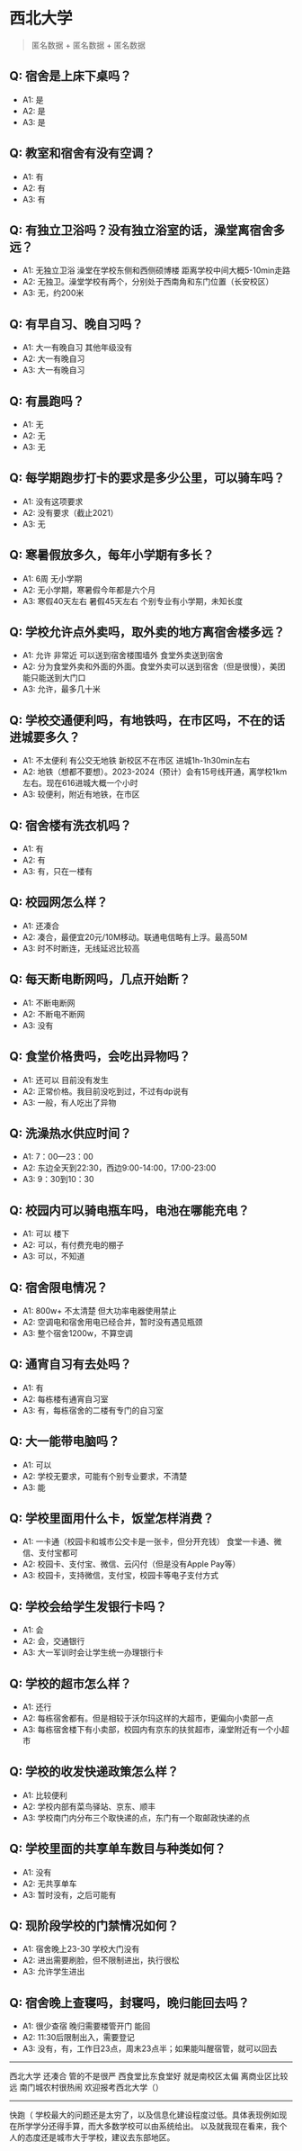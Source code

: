 # 西北大学
> 匿名数据 + 匿名数据 + 匿名数据
## Q: 宿舍是上床下桌吗？
- A1: 是
- A2: 是
- A3: 是
## Q: 教室和宿舍有没有空调？
- A1: 有
- A2: 有
- A3: 有
## Q: 有独立卫浴吗？没有独立浴室的话，澡堂离宿舍多远？
- A1: 无独立卫浴  澡堂在学校东侧和西侧硕博楼  距离学校中间大概5-10min走路
- A2: 无独卫。澡堂学校有两个，分别处于西南角和东门位置（长安校区）
- A3: 无，约200米
## Q: 有早自习、晚自习吗？
- A1: 大一有晚自习  其他年级没有
- A2: 大一有晚自习
- A3: 大一有晚自习
## Q: 有晨跑吗？
- A1: 无
- A2: 无
- A3: 无
## Q: 每学期跑步打卡的要求是多少公里，可以骑车吗？
- A1: 没有这项要求
- A2: 没有要求（截止2021）
- A3: 无
## Q: 寒暑假放多久，每年小学期有多长？
- A1: 6周 无小学期
- A2: 无小学期，寒暑假今年都是六个月
- A3: 寒假40天左右 暑假45天左右 个别专业有小学期，未知长度
## Q: 学校允许点外卖吗，取外卖的地方离宿舍楼多远？
- A1: 允许  非常近  可以送到宿舍楼围墙外  食堂外卖送到宿舍
- A2: 分为食堂外卖和外面的外面。食堂外卖可以送到宿舍（但是很慢），美团能只能送到大门口
- A3: 允许，最多几十米
## Q: 学校交通便利吗，有地铁吗，在市区吗，不在的话进城要多久？
- A1: 不太便利  有公交无地铁  新校区不在市区  进城1h-1h30min左右
- A2: 地铁（想都不要想）。2023-2024（预计）会有15号线开通，离学校1km左右。现在616进城大概一个小时
- A3: 较便利，附近有地铁，在市区
## Q: 宿舍楼有洗衣机吗？
- A1: 有
- A2: 有
- A3: 有，只在一楼有
## Q: 校园网怎么样？
- A1: 还凑合
- A2: 凑合，最便宜20元/10M移动。联通电信略有上浮。最高50M
- A3: 时不时断连，无线延迟比较高
## Q: 每天断电断网吗，几点开始断？
- A1: 不断电断网
- A2: 不断电不断网
- A3: 没有
## Q: 食堂价格贵吗，会吃出异物吗？
- A1: 还可以  目前没有发生
- A2: 正常价格。我目前没吃到过，不过有dp说有
- A3: 一般，有人吃出了异物
## Q: 洗澡热水供应时间？
- A1: 7：00—23：00
- A2: 东边全天到22:30，西边9:00-14:00，17:00-23:00
- A3: 9：30到10：30
## Q: 校园内可以骑电瓶车吗，电池在哪能充电？
- A1: 可以  楼下
- A2: 可以，有付费充电的棚子
- A3: 可以，不知道
## Q: 宿舍限电情况？
- A1: 800w+ 不太清楚  但大功率电器使用禁止
- A2: 空调电和宿舍用电已经合并，暂时没有遇见瓶颈
- A3: 整个宿舍1200w，不算空调
## Q: 通宵自习有去处吗？
- A1: 有
- A2: 每栋楼有通宵自习室
- A3: 有，每栋宿舍的二楼有专门的自习室
## Q: 大一能带电脑吗？
- A1: 可以
- A2: 学校无要求，可能有个别专业要求，不清楚
- A3: 能
## Q: 学校里面用什么卡，饭堂怎样消费？
- A1: 一卡通（校园卡和城市公交卡是一张卡，但分开充钱）  食堂一卡通、微信、支付宝都可
- A2: 校园卡、支付宝、微信、云闪付（但是没有Apple Pay等）
- A3: 校园卡，支持微信，支付宝，校园卡等电子支付方式
## Q: 学校会给学生发银行卡吗？
- A1: 会
- A2: 会，交通银行
- A3: 大一军训时会让学生统一办理银行卡
## Q: 学校的超市怎么样？
- A1: 还行
- A2: 每栋宿舍都有。但是相较于沃尔玛这样的大超市，更偏向小卖部一点
- A3: 每栋宿舍楼下有小卖部，校园内有京东的扶贫超市，澡堂附近有一个小超市
## Q: 学校的收发快递政策怎么样？
- A1: 比较便利
- A2: 学校内部有菜鸟驿站、京东、顺丰
- A3: 学校南门内分布三个取快递的点，东门有一个取邮政快递的点
## Q: 学校里面的共享单车数目与种类如何？
- A1: 没有
- A2: 无共享单车
- A3: 暂时没有，之后可能有
## Q: 现阶段学校的门禁情况如何？
- A1: 宿舍晚上23-30  学校大门没有
- A2: 进出需要刷脸，但不限制进出，执行很松
- A3: 允许学生进出
## Q: 宿舍晚上查寝吗，封寝吗，晚归能回去吗？
- A1: 很少查宿  晚归需要楼管开门 能回
- A2: 11:30后限制出入，需要登记
- A3: 没有，有，工作日23点，周末23点半；如果能叫醒宿管，就可以回去
***
西北大学  还凑合 管的不是很严  西食堂比东食堂好  就是南校区太偏  离商业区比较远  南门城农村很热闹  欢迎报考西北大学（）
***
快跑（
学校最大的问题还是太穷了，以及信息化建设程度过低。具体表现例如现在所学学分还得手算，而大多数学校可以由系统给出。
以及就我现在看来，我个人的态度还是城市大于学校，建议去东部地区。